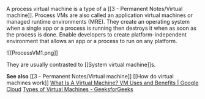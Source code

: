 A process virtual machine is a type of a [[3 - Permanent Notes/Virtual machine]].
Process VMs are also called an application virtual machines or managed runtime environments (MRE).
They create an operating system when a single app or a process is running then destroys it when as soon as the process is done.
Enable developers to create platform-independent environment that allows an app or a process to run on any platform.

![[ProcessVM1.png]]

They are usually contrasted to [[System virtual machine]]s.

**See also**
[[3 - Permanent Notes/Virtual machine]]
[[How do virtual machines work]]
[What Is A Virtual Machine? VM Uses and Benefits | Google Cloud](https://cloud.google.com/learn/what-is-a-virtual-machine)
[Types of Virtual Machines - GeeksforGeeks](https://www.geeksforgeeks.org/types-of-virtual-machines/)

